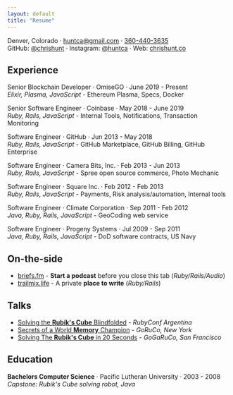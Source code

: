 ```yaml
---
layout: default
title: "Resume"
---
```


Denver, Colorado &middot;
[huntca@gmail.com](mailto:huntca@gmail.com) &middot;
[360-440-3635](tel:360-440-3635)<br/>
GitHub: [@chrishunt](https://github.com/chrishunt) &middot;
Instagram: [@huntca](https://www.instagram.com/huntca) &middot;
Web: [chrishunt.co](http://www.chrishunt.co)

## Experience

Senior Blockchain Developer &middot; <span class='highlight'>OmiseGO</span> &middot; June 2019 - Present<br/>
*Elixir, Plasma, JavaScript* - Ethereum Plasma, Specs, Docker

Senior Software Engineer &middot; <span class='highlight'>Coinbase</span> &middot; May 2018 - June 2019<br/>
*Ruby, Rails, JavaScript* - Internal Tools, Notifications, Transaction Monitoring

Software Engineer &middot; <span class='highlight'>GitHub</span> &middot; Jun 2013 - May 2018<br/>
*Ruby, Rails, JavaScript* - GitHub Marketplace, GitHub Billing, GitHub Enterprise

Software Engineer &middot; <span class='highlight'>Camera Bits, Inc.</span> &middot; Feb 2013 - Jun 2013<br/>
*Ruby, Rails, JavaScript* - Spree open source commerce, Photo Mechanic

Software Engineer &middot; <span class='highlight'>Square Inc.</span> &middot; Feb 2012 - Feb 2013<br/>
*Ruby, Rails, JavaScript* - Payments, Risk analysis/automation, Internal tools

Software Engineer &middot; <span class='highlight'>Climate Corporation</span> &middot; Sep 2011 - Feb 2012<br/>
*Java, Ruby, Rails, JavaScript* - GeoCoding web service

Software Engineer &middot; <span class='highlight'>Progeny Systems</span> &middot; Jul 2009 - Sep 2011<br/>
*Java, Ruby, Rails, JavaScript* - DoD software contracts, US Navy

## On-the-side
- [briefs.fm](https://www.briefs.fm) - **Start a podcast** before you close this tab (*Ruby/Rails/Audio*)
- [trailmix.life](https://www.trailmix.life) - A private **place to write** (*Ruby/Rails*)

## Talks

- [Solving the **Rubik's Cube** Blindfolded](http://www.chrishunt.co/talks/2014/10/24/solving_the_rubiks_cube_blindfolded.html) - *RubyConf Argentina*
- [Secrets of a World **Memory** Champion](http://www.chrishunt.co/talks/2014/04/25/secrets_of_a_world_memory_champion.html) - *GoRuCo, New York*
- [Solving The **Rubik's Cube** in 20 Seconds](http://www.chrishunt.co/talks/2013/09/20/solving_the_rubiks_cube_in_20_seconds.html) - *GoGaRuCo, San Francisco*

## Education

**Bachelors Computer Science** &middot; Pacific Lutheran University &middot; 2003 - 2008
*Capstone: Rubik's Cube solving robot, Java*
